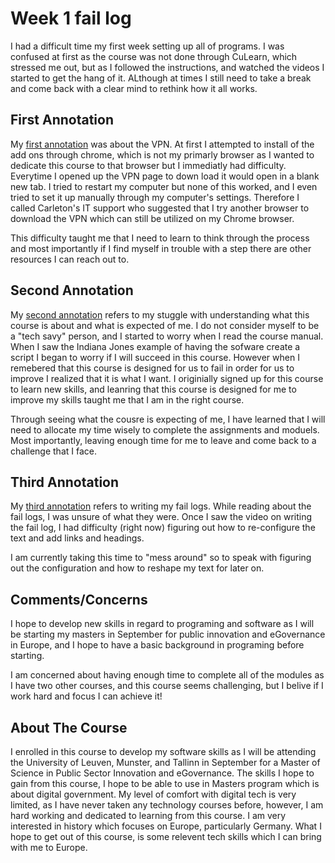 # Week 1 fail log
I had a difficult time my first week setting up all of programs. I was confused at first as the course was not done through CuLearn, which stressed me out, but as I followed the instructions, and watched the videos I started to get the hang of it. ALthough at times I still need to take a break and come back with a clear mind to rethink how it all works.    

## First Annotation
My [first annotation](https://hyp.is/dTBuvnLPEemAfWuhx_o6qg/workbook.craftingdigitalhistory.ca/introduction/crafting-digital-history/) was about the VPN. At first I attempted to install of the add ons through chrome, which is not my primarly browser as I wanted to dedicate this course to that browser but I immediatly had difficulty. Everytime I opened up the VPN page to down load it would open in a blank new tab. I tried to restart my computer but none of this worked, and I even tried to set it up manually through my computer's settings. Therefore I called Carleton's IT support who suggested that I try another browser to download the VPN which can still be utilized on my Chrome browser.

This difficulty taught me that I need to learn to think through the process and most importantly if I find myself in trouble with a step there are other resources I can reach out to.  

## Second Annotation
My [second annotation](https://hyp.is/JDXa0HLPEemiBXe8GBvFcg/github.com/shawngraham/example-faillog-hist3814) refers to my stuggle with understanding what this course is about and what is expected of me. I do not consider myself to be a "tech savy" person, and I started to worry when I read the course manual. When I saw the Indiana Jones example of having the sofware create a script I began to worry if I will succeed in this course. However when I remebered that this course is designed for us to fail in order for us to improve I realized that it is what I want. I originially signed up for this course to learn new skills, and leanring that this course is designed for me to improve my skills taught me that I am in the right course. 

Through seeing what the cousre is expecting of me, I have learned that I will need to allocate my time wisely to complete the assignments and moduels. Most importantly, leaving enough time for me to leave and come back to a challenge that I face. 

## Third Annotation
My [third annotation](https://hyp.is/TYENanLKEemLYPMCVFiYfQ/workbook.craftingdigitalhistory.ca/introduction/crafting-digital-history/) refers to writing my fail logs. While reading about the fail logs, I was unsure of what they were. Once I saw the video on writing the fail log, I had difficulty (right now) figuring out how to re-configure the text and add links and headings.

I am currently taking this time to "mess around" so to speak with figuring out the configuration and how to reshape my text for later on.

## Comments/Concerns

I hope to develop new skills in regard to programing and software as I will be starting my masters in September for public innovation and eGovernance in Europe, and I hope to have a basic background in programing before starting. 

I am concerned about having enough time to complete all of the modules as I have two other courses, and this course seems challenging, but I belive if I work hard and focus I can achieve it!

## About The Course
I enrolled in this course to develop my software skills as I will be attending the University of Leuven, Munster, and Tallinn in September for a Master of Science in Public Sector Innovation and eGovernance. The skills I hope to gain from this course, I hope to be able to use in Masters program which is about digital government. My level of comfort with digital tech is very limited, as I have never taken any technology courses before, however, I am hard working and dedicated to learning from this course. I am very interested in history which focuses on Europe, particularly Germany. What I hope to get out of this course, is some relevent tech skills which I can bring with me to Europe. 
